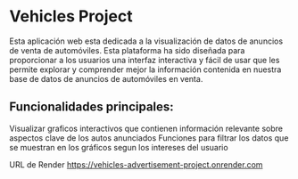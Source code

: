 # Vehicles Project
Esta aplicación web esta dedicada a la visualización de datos de anuncios de venta de automóviles. Esta plataforma ha sido diseñada para proporcionar a los usuarios una interfaz interactiva y fácil de usar que les permite explorar y comprender mejor la información contenida en nuestra base de datos de anuncios de automóviles en venta.

## Funcionalidades principales: 
Visualizar graficos interactivos que contienen información relevante sobre aspectos clave de los autos anunciados
Funciones para filtrar los datos que se muestran en los gráficos segun los intereses del usuario

URL de Render
https://vehicles-advertisement-project.onrender.com
